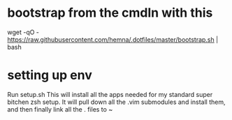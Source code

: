 # bootstrap from the cmdln with this
wget -qO - https://raw.githubusercontent.com/hemna/.dotfiles/master/bootstrap.sh | bash

# setting up env
Run setup.sh
This will install all the apps needed for my standard super bitchen zsh 
setup. It will pull down all the .vim submodules and install them, and then
finally link all the . files to ~
